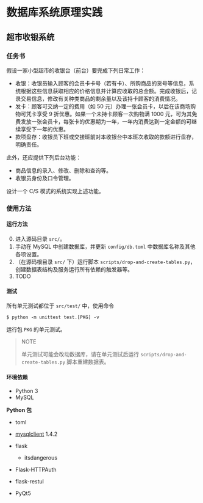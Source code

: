 # 数据库系统原理实践

## 超市收银系统

### 任务书

假设一家小型超市的收银台（前台）要完成下列日常工作：

- 收银：收银员输入顾客的会员卡卡号（若有卡）、所购商品的货号等信息，系统根据这些信息获取相应的价格信息并计算应收取的总金额。完成收银后，记录交易信息，修改有关种类商品的剩余量以及该持卡顾客的消费情况。
- 发卡：顾客可交纳一定的费用（如 50 元）办理一张会员卡，以后在该商场购物可凭卡享受 9 折优惠。如果一个未持卡顾客一次购物满 1000 元，可为其免费发放一张会员卡，每张卡的优惠期为一年，一年内消费达到一定金额的可继续享受下一年的优惠。
- 款项盘存：收银员下班或交接班前对本收银台中本班次收取的款额进行盘存，明确责任。

此外，还应提供下列后台功能：

- 商品信息的录入、修改、删除和查询等。
- 收银员身份及口令管理。

设计一个 C/S 模式的系统实现上述功能。

### 使用方法

#### 运行方法

0. 进入源码目录 `src/`。
1. 手动在 MySQL 中创建数据库，并更新 `config/db.toml` 中数据库名称及其他各项设置。
2. （在源码根目录 `src/` 下）运行脚本 `scripts/drop-and-create-tables.py`，创建数据表结构及服务运行所有依赖的触发器等。
3. TODO

#### 测试

所有单元测试都位于 `src/test/` 中，使用命令

```console
$ python -m unittest test.[PKG] -v
```

运行包 `PKG` 的单元测试。

> NOTE
>
> 单元测试可能会改动数据库，请在单元测试后运行 `scripts/drop-and-create-tables.py` 脚本重建数据表。

#### 环境依赖

- Python 3
- MySQL

__Python 包__

- toml
- [mysqlclient](https://github.com/PyMySQL/mysqlclient-python) 1.4.2
- flask
    - itsdangerous
- Flask-HTTPAuth
- flask-restul

- PyQt5
